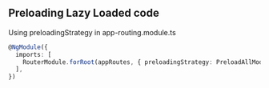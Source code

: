 ## Preloading Lazy Loaded code
Using preloadingStrategy in app-routing.module.ts
```ts
@NgModule({
  imports: [
    RouterModule.forRoot(appRoutes, { preloadingStrategy: PreloadAllModules })
  ],
})
```

